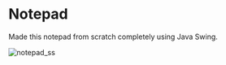 # Notepad
Made this notepad from scratch completely using Java Swing.

![notepad_ss](https://github.com/Sarvaswa-Mohata/Notepad/assets/99800509/5158e5e8-46c9-4c26-acff-55370228563e)
